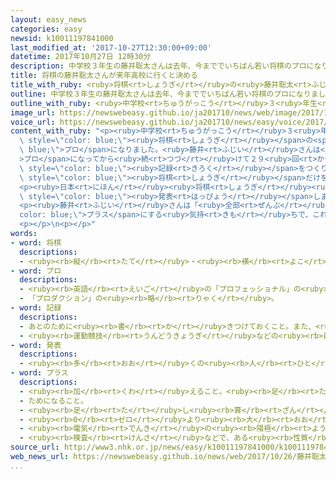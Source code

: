 ```yaml
---
layout: easy_news
categories: easy
newsid: k10011197841000
last_modified_at: '2017-10-27T12:30:00+09:00'
datetime: 2017年10月27日 12時30分
description: 中学校３年生の藤井聡太さんは去年、今まででいちばん若い将棋のプロになりました。
title: 将棋の藤井聡太さんが来年高校に行くと決める
title_with_ruby: <ruby>将棋<rt>しょうぎ</rt></ruby>の<ruby>藤井聡太<rt>ふじいそうた</rt></ruby>さんが<ruby>来年<rt>らいねん</rt></ruby><ruby>高校<rt>こうこう</rt></ruby>に<ruby>行<rt>い</rt></ruby>くと<ruby>決<rt>き</rt></ruby>める
outline: 中学校３年生の藤井聡太さんは去年、今まででいちばん若い将棋のプロになりました。
outline_with_ruby: <ruby>中学校<rt>ちゅうがっこう</rt></ruby>３<ruby>年生<rt>ねんせい</rt></ruby>の<ruby>藤井聡太<rt>ふじいそうた</rt></ruby>さんは<ruby>去年<rt>きょねん</rt></ruby>、<ruby>今<rt>いま</rt></ruby>まででいちばん<ruby>若<rt>わか</rt></ruby>い<ruby>将棋<rt>しょうぎ</rt></ruby>のプロになりました。
image_url: https://newswebeasy.github.io/ja201710/news/web/image/2017/10/26/K10011197841_1710260513_1710260519_01_03.jpg
voice_url: https://newswebeasy.github.io/ja201710/news/easy/voice/2017/10/27/k10011197841000.mp3
content_with_ruby: "<p><ruby>中学校<rt>ちゅうがっこう</rt></ruby>３<ruby>年生<rt>ねんせい</rt></ruby>の<ruby>藤井聡太<rt>ふじいそうた</rt></ruby>さんは<ruby>去年<rt>きょねん</rt></ruby>、<ruby>今<rt>いま</rt></ruby>まででいちばん<ruby>若<rt>わか</rt></ruby>い<span\
  \ style=\"color: blue;\"><ruby>将棋<rt>しょうぎ</rt></ruby></span>の<span style=\"color:\
  \ blue;\">プロ</span>になりました。<ruby>藤井<rt>ふじい</rt></ruby>さんは<span style=\"color: blue;\"\
  >プロ</span>になってから<ruby>続<rt>つづ</rt></ruby>けて２９<ruby>回<rt>かい</rt></ruby><ruby>勝<rt>か</rt></ruby>って、いちばん<ruby>多<rt>おお</rt></ruby>く<ruby>続<rt>つづ</rt></ruby>けて<ruby>勝<rt>か</rt></ruby>った<span\
  \ style=\"color: blue;\"><ruby>記録<rt>きろく</rt></ruby></span>をつくりました。</p>\n<p><ruby>藤井<rt>ふじい</rt></ruby>さんは<ruby>来年<rt>らいねん</rt></ruby>３<ruby>月<rt>がつ</rt></ruby>に<ruby>中学校<rt>ちゅうがっこう</rt></ruby>を<ruby>卒業<rt>そつぎょう</rt></ruby>したあと、<ruby>高校<rt>こうこう</rt></ruby>に<ruby>行<rt>い</rt></ruby>くか、<ruby>学校<rt>がっこう</rt></ruby>に<ruby>行<rt>い</rt></ruby>かないで<span\
  \ style=\"color: blue;\"><ruby>将棋<rt>しょうぎ</rt></ruby></span>だけをするか<ruby>決<rt>き</rt></ruby>めていませんでした。</p>\n\
  <p><ruby>日本<rt>にほん</rt></ruby><ruby>将棋<rt>しょうぎ</rt></ruby><ruby>連盟<rt>れんめい</rt></ruby>は２６<ruby>日<rt>にち</rt></ruby>、<ruby>藤井<rt>ふじい</rt></ruby>さんが<ruby>高校<rt>こうこう</rt></ruby>に<ruby>行<rt>い</rt></ruby>くことに<ruby>決<rt>き</rt></ruby>めたと<span\
  \ style=\"color: blue;\"><ruby>発表<rt>はっぴょう</rt></ruby></span>しました。<ruby>藤井<rt>ふじい</rt></ruby>さんは<ruby>今<rt>いま</rt></ruby>、<ruby>中学校<rt>ちゅうがっこう</rt></ruby>から<ruby>高校<rt>こうこう</rt></ruby>まで６<ruby>年<rt>ねん</rt></ruby><ruby>通<rt>かよ</rt></ruby>うことができる<ruby>学校<rt>がっこう</rt></ruby>にいるので、そのまま<ruby>高校<rt>こうこう</rt></ruby>に<ruby>行<rt>い</rt></ruby>きます。</p>\n\
  <p><ruby>藤井<rt>ふじい</rt></ruby>さんは「<ruby>全部<rt>ぜんぶ</rt></ruby>のことを<span style=\"\
  color: blue;\">プラス</span>にする<ruby>気持<rt>きも</rt></ruby>ちで、これからも<ruby>進<rt>すす</rt></ruby>んでいきたいです」と<ruby>言<rt>い</rt></ruby>っています。</p>\n\
  <p></p>\n<p></p>"
words:
- word: 将棋
  descriptions:
  - <ruby><rb>縦</rb><rt>たて</rt></ruby>・<ruby><rb>横</rb><rt>よこ</rt></ruby>に１０<ruby><rb>本</rb><rt>ぽん</rt></ruby>の<ruby><rb>線</rb><rt>せん</rt></ruby>を<ruby><rb>引</rb><rt>ひ</rt></ruby>いた<ruby><rb>板</rb><rt>いた</rt></ruby>の<ruby><rb>上</rb><rt>うえ</rt></ruby>で、２０<ruby><rb>枚</rb><rt>まい</rt></ruby>ずつのこまを<ruby><rb>動</rb><rt>うご</rt></ruby>かし、<ruby><rb>相手</rb><rt>あいて</rt></ruby>の<ruby><rb>王</rb><rt>おう</rt></ruby>を<ruby><rb>先</rb><rt>さき</rt></ruby>に<ruby><rb>取</rb><rt>と</rt></ruby>るゲーム。
- word: プロ
  descriptions:
  - <ruby><rb>英語</rb><rt>えいご</rt></ruby>の「プロフェッショナル」の<ruby><rb>略</rb><rt>りゃく</rt></ruby>。<ruby><rb>職業</rb><rt>しょくぎょう</rt></ruby>にすること。<ruby><rb>本職</rb><rt>ほんしょく</rt></ruby>。<ruby><rb>専門</rb><rt>せんもん</rt></ruby>。
  - 「プロダクション」の<ruby><rb>略</rb><rt>りゃく</rt></ruby>。
- word: 記録
  descriptions:
  - あとのために<ruby><rb>書</rb><rt>か</rt></ruby>きつけておくこと。また、<ruby><rb>書</rb><rt>か</rt></ruby>きつけたもの。
  - <ruby><rb>運動競技</rb><rt>うんどうきょうぎ</rt></ruby>などの<ruby><rb>最高</rb><rt>さいこう</rt></ruby>の<ruby><rb>成績</rb><rt>せいせき</rt></ruby>。レコード。
- word: 発表
  descriptions:
  - <ruby><rb>多</rb><rt>おお</rt></ruby>くの<ruby><rb>人</rb><rt>ひと</rt></ruby>に<ruby><rb>広</rb><rt>ひろ</rt></ruby>く<ruby><rb>知</rb><rt>し</rt></ruby>らせること。
- word: プラス
  descriptions:
  - <ruby><rb>加</rb><rt>くわ</rt></ruby>えること。<ruby><rb>足</rb><rt>た</rt></ruby>すこと。
  - ためになること。
  - <ruby><rb>足</rb><rt>た</rt></ruby>し<ruby><rb>算</rb><rt>ざん</rt></ruby>のしるし。
  - <ruby><rb>0</rb><rt>ゼロ</rt></ruby>より<ruby><rb>大</rb><rt>おお</rt></ruby>きい<ruby><rb>数</rb><rt>すう</rt></ruby>。<ruby><rb>正</rb><rt>せい</rt></ruby>の<ruby><rb>数</rb><rt>すう</rt></ruby>。
  - <ruby><rb>電気</rb><rt>でんき</rt></ruby>の<ruby><rb>陽極</rb><rt>ようきょく</rt></ruby>。プラス<ruby><rb>極</rb><rt>きょく</rt></ruby>。
  - <ruby><rb>検査</rb><rt>けんさ</rt></ruby>などで、ある<ruby><rb>性質</rb><rt>せいしつ</rt></ruby>が<ruby><rb>表</rb><rt>あらわ</rt></ruby>れること。<ruby><rb>陽性</rb><rt>ようせい</rt></ruby>。
source_url: http://www3.nhk.or.jp/news/easy/k10011197841000/k10011197841000.html
web_news_url: https://newswebeasy.github.io/news/web/2017/10/26/藤井聡太四段-高校進学へ-将棋と学業の両立目指す
...
```


